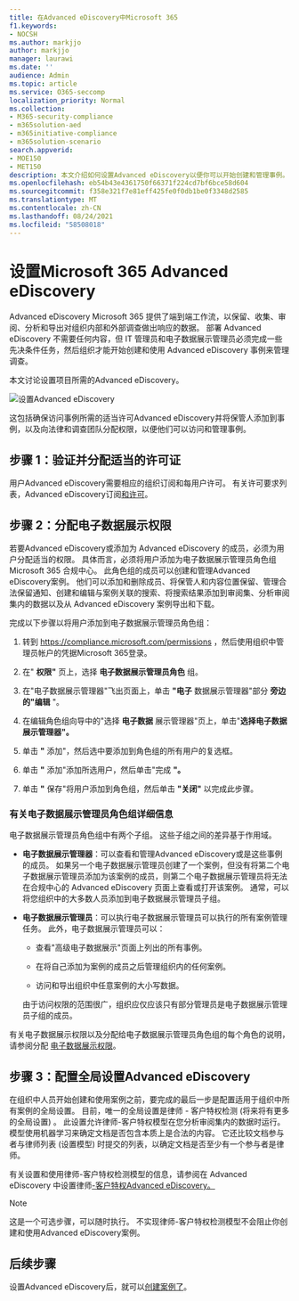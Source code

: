 ```yaml
---
title: 在Advanced eDiscovery中Microsoft 365
f1.keywords:
- NOCSH
ms.author: markjjo
author: markjjo
manager: laurawi
ms.date: ''
audience: Admin
ms.topic: article
ms.service: O365-seccomp
localization_priority: Normal
ms.collection:
- M365-security-compliance
- m365solution-aed
- m365initiative-compliance
- m365solution-scenario
search.appverid:
- MOE150
- MET150
description: 本文介绍如何设置Advanced eDiscovery以便你可以开始创建和管理事例。 它还介绍了所需的 Microsoft 订阅和许可。 完成几个快速步骤后，Advanced eDiscovery即可使用。
ms.openlocfilehash: eb54b43e4361750f66371f224cd7bf6bce58d604
ms.sourcegitcommit: f358e321f7e81eff425fe0f0db1be0f3348d2585
ms.translationtype: MT
ms.contentlocale: zh-CN
ms.lasthandoff: 08/24/2021
ms.locfileid: "58508018"
---
```

# <a name="set-up-microsoft-365-advanced-ediscovery"></a>设置Microsoft 365 Advanced eDiscovery

Advanced eDiscovery Microsoft 365 提供了端到端工作流，以保留、收集、审阅、分析和导出对组织内部和外部调查做出响应的数据。 部署 Advanced eDiscovery 不需要任何内容，但 IT 管理员和电子数据展示管理员必须完成一些先决条件任务，然后组织才能开始创建和使用 Advanced eDiscovery 事例来管理调查。

本文讨论设置项目所需的Advanced eDiscovery。

![设置Advanced eDiscovery](../media/set-up-advanced-ediscovery.png)

这包括确保访问事例所需的适当许可Advanced eDiscovery并将保管人添加到事例，以及向法律和调查团队分配权限，以便他们可以访问和管理事例。

## <a name="step-1-verify-and-assign-appropriate-licenses"></a>步骤 1：验证并分配适当的许可证

用户Advanced eDiscovery需要相应的组织订阅和每用户许可。 有关许可要求列表，Advanced eDiscovery订阅[和许可](overview-ediscovery-20.md#subscriptions-and-licensing)。

## <a name="step-2-assign-ediscovery-permissions"></a>步骤 2：分配电子数据展示权限

若要Advanced eDiscovery或添加为 Advanced eDiscovery 的成员，必须为用户分配适当的权限。 具体而言，必须将用户添加为电子数据展示管理员角色组Microsoft 365 合规中心。 此角色组的成员可以创建和管理Advanced eDiscovery案例。 他们可以添加和删除成员、将保管人和内容位置保留、管理合法保留通知、创建和编辑与案例关联的搜索、将搜索结果添加到审阅集、分析审阅集内的数据以及从 Advanced eDiscovery 案例导出和下载。

完成以下步骤以将用户添加到电子数据展示管理员角色组：

1. 转到 <https://compliance.microsoft.com/permissions> ，然后使用组织中管理员帐户的凭据Microsoft 365登录。

2. 在" **权限"** 页上，选择 **电子数据展示管理员角色** 组。

3. 在"电子数据展示管理器"飞出页面上，单击 **"电子** 数据展示管理器"部分 **旁边的"编辑** "。

4. 在编辑角色组向导中的"选择 **电子数据** 展示管理器"页上，单击"**选择电子数据展示管理器"。**

5. 单击 **"** 添加"，然后选中要添加到角色组的所有用户的复选框。

6. 单击 **"** 添加"添加所选用户，然后单击"完成 **"。**

7. 单击 **"** 保存"将用户添加到角色组，然后单击 **"关闭"** 以完成此步骤。

### <a name="more-information-about-the-ediscovery-manager-role-group"></a>有关电子数据展示管理员角色组详细信息

电子数据展示管理员角色组中有两个子组。 这些子组之间的差异基于作用域。

- **电子数据展示管理器**：可以查看和管理Advanced eDiscovery或是这些事例的成员。 如果另一个电子数据展示管理员创建了一个案例，但没有将第二个电子数据展示管理员添加为该案例的成员，则第二个电子数据展示管理员将无法在合规中心的 Advanced eDiscovery 页面上查看或打开该案例。 通常，可以将您组织中的大多数人员添加到电子数据展示管理员子组。

- **电子数据展示管理员**：可以执行电子数据展示管理员可以执行的所有案例管理任务。 此外，电子数据展示管理员可以：

  - 查看"高级电子数据展示"页面上列出的所有事例。
  
  - 在将自己添加为案例的成员之后管理组织内的任何案例。

  - 访问和导出组织中任意案例的大小写数据。

  由于访问权限的范围很广，组织应仅应该只有部分管理员是电子数据展示管理员子组的成员。

有关电子数据展示权限以及分配给电子数据展示管理员角色组的每个角色的说明，请参阅分配 [电子数据展示权限](assign-ediscovery-permissions.md)。

## <a name="step-3-configure-global-settings-for-advanced-ediscovery"></a>步骤 3：配置全局设置Advanced eDiscovery

在组织中人员开始创建和使用案例之前，要完成的最后一步是配置适用于组织中所有案例的全局设置。 目前，唯一的全局设置是律师 *-* 客户特权检测 (将来将有更多的全局设置) 。 此设置允许律师-客户特权模型在您分析审阅集内的数据时运行。 模型使用机器学习来确定文档是否包含本质上是合法的内容。 它还比较文档参与者与律师列表 (设置模型) 时提交的列表，以确定文档是否至少有一个参与者是律师。

有关设置和使用律师-客户特权检测模型的信息，请参阅在 Advanced eDiscovery 中设置律师[-客户特权Advanced eDiscovery。](attorney-privilege-detection.md)

> [!NOTE]
> 这是一个可选步骤，可以随时执行。 不实现律师-客户特权检测模型不会阻止你创建和使用Advanced eDiscovery案例。

## <a name="next-steps"></a>后续步骤

设置Advanced eDiscovery后，就可以[创建案例了](create-and-manage-advanced-ediscoveryv2-case.md)。